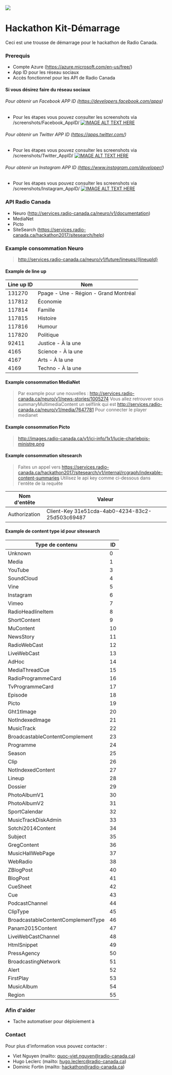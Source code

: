 ![](https://lh5.googleusercontent.com/XKbMMderzM0nRk_1qoxUEOBpADhZ_87zIHwLPqcE68KtDRjrjP77-d6CIHbAtlPz7q10Y0P4iHUExkA=w3140-h1646-rw)

# Hackathon Kit-Démarrage
Ceci est une trousse de démarrage pour le hackathon de Radio Canada.

### Prerequis
- Compte Azure (https://azure.microsoft.com/en-us/free/)
- App ID pour les réseau sociaux
- Accès fonctionnel pour les API de Radio Canada

#### Si vous désirez faire du réseau sociaux
###### Pour obtenir un Facebook APP ID (https://developers.facebook.com/apps)
- Pour les étapes vous pouvez consulter les screenshots via /screenshots/Facebook_AppID/
[![IMAGE ALT TEXT HERE](http://img.youtube.com/vi/8i9p3D854O4/0.jpg)](http://www.youtube.com/watch?v|8i9p3D854O4)

###### Pour obtenir un Twitter APP ID (https://apps.twitter.com/)
- Pour les étapes vous pouvez consulter les screenshots via /screenshots/Twitter_AppID/
[![IMAGE ALT TEXT HERE](http://img.youtube.com/vi/9ckccMDhtQI/0.jpg)](http://www.youtube.com/watch?v|9ckccMDhtQI)

###### Pour obtenir un Instagram APP ID (https://www.instagram.com/developer/)
- Pour les étapes vous pouvez consulter les screenshots via /screenshots/Instagram_AppID/
[![IMAGE ALT TEXT HERE](http://img.youtube.com/vi/EZ6_1mm11kg/0.jpg)](http://www.youtube.com/watch?v|EZ6_1mm11kg)

### API Radio Canada
- Neuro (http://services.radio-canada.ca/neuro/v1/documentation)
- MediaNet 
- Picto
- SiteSearch (https://services.radio-canada.ca/hackathon2017/sitesearch/help)

### Example consommation Neuro
> http://services.radio-canada.ca/neuro/v1/future/lineups/{lineupId}

#### Example de line up

Line up ID | Nom
--- | --- 
131270 | Ppage - Une - Région - Grand Montréal
117812 | Économie
117814 | Famille
117815 | Histoire
117816 | Humour
117820 | Politique
92411 | Justice - À la une
4165 | Science - À la une
4167 | Arts - À la une
4169 | Techno - À la une

#### Example consommation MediaNet
> Par example pour une nouvelles : 
> http://services.radio-canada.ca/neuro/v1/news-stories/1005274
> Vous allez retrouver sous summaryMultimediaContent un selflink qui est 
> http://services.radio-canada.ca/neuro/v1/media/7647781
> Pour connecter le player medianet
> 

#### Example consommation Picto
> http://images.radio-canada.ca/v1/ici-info/1x1/lucie-charlebois-ministre.png

#### Example consommation sitesearch
> Faites un appel vers https://services.radio-canada.ca/hackathon2017/sitesearch/v1/internal/rcgraph/indexable-content-summaries
> Utilisez le api key comme ci-dessous dans l'entête de la requête
 
Nom d'entête | Valeur
--- | --- 
Authorization | Client-Key 31e51cda-4ab0-4234-83c2-25d503c69487

#### Example de content type id pour sitesearch
Type de contenu | ID
--- | --- 
Unknown | 0
Media | 1
YouTube | 3
SoundCloud | 4
Vine | 5
Instagram | 6
Vimeo | 7
RadioHeadlineItem | 8
ShortContent | 9
MuContent | 10
NewsStory | 11
RadioWebCast | 12
LiveWebCast | 13
AdHoc | 14
MediaThreadCue | 15
RadioProgrammeCard | 16
TvProgrammeCard | 17
Episode | 18
Picto | 19
Ght1tImage | 20
NotIndexedImage | 21 
MusicTrack | 22
BroadcastableContentComplement | 23
Programme | 24
Season | 25
Clip | 26
NotIndexedContent | 27
Lineup | 28
Dossier | 29
PhotoAlbumV1 | 30
PhotoAlbumV2 | 31
SportCalendar | 32
MusicTrackDiskAdmin | 33
Sotchi2014Content | 34
Subject | 35
GregContent | 36
MusicHallWebPage | 37
WebRadio | 38
ZBlogPost | 40
BlogPost | 41
CueSheet | 42
Cue | 43
PodcastChannel | 44
ClipType | 45
BroadcastableContentComplementType | 46
Panam2015Content | 47
LiveWebCastChannel | 48
HtmlSnippet | 49
PressAgency | 50
BroadcastingNetwork | 51
Alert | 52
FirstPlay | 53
MusicAlbum | 54
Region | 55

### Afin d'aider
- Tache automatiser pour déploiement
à
### Contact
Pour plus d'information vous pouvez contacter :
- Viet Nguyen (mailto: quoc-viet.nguyen@radio-canada.ca)
- Hugo Leclerc (mailto: hugo.leclerc@radio-canada.ca)
- Dominic Fortin (mailto: hackathon@radio-canada.ca)

